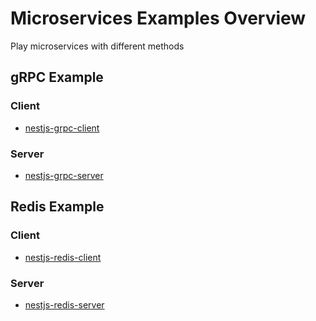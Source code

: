 # Microservices Examples Overview
Play microservices with different methods

## gRPC Example

### Client
- [nestjs-grpc-client](https://github.com/IsaacOrzDev/nestjs-grpc-client)

### Server
- [nestjs-grpc-server](https://github.com/IsaacOrzDev/nestjs-grpc-server)

## Redis Example

### Client
- [nestjs-redis-client](https://github.com/IsaacOrzDev/microservices-redis-example-client)

### Server
- [nestjs-redis-server](https://github.com/IsaacOrzDev/microservices-redis-example-server)
